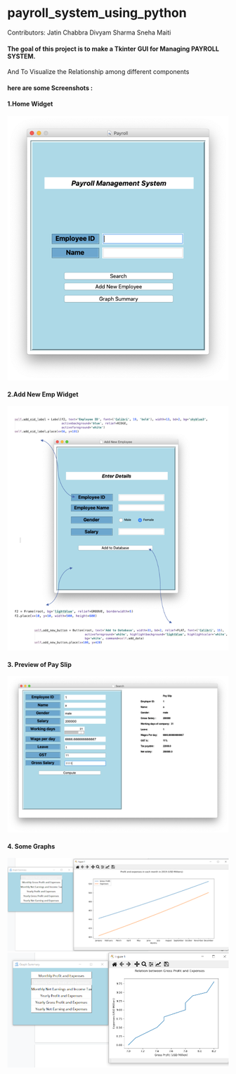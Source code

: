 # payroll_system_using_python

Contributors:
    Jatin Chabbra
    Divyam Sharma
    Sneha Maiti

 #### The goal of this project is to make a Tkinter GUI for Managing PAYROLL SYSTEM.
 And To Visualize the Relationship among different components 
#### here are some Screenshots :
#### 1.Home Widget
![](Screenshot/1.png)
#### 2.Add New Emp Widget
![](Screenshot/2.png)
#### 3. Preview of Pay Slip
![](Screenshot/3.png)
#### 4. Some Graphs
![](Screenshot/4.png)
![](Screenshot/5.png)